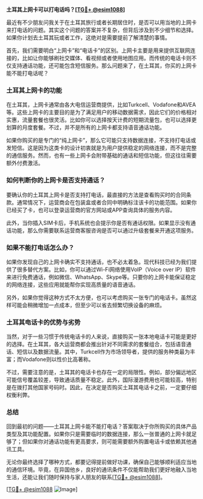 **土耳其上网卡可以打电话吗？[[TG💪+ @esim1088](https://t.me/s/esim1088)]**

最近有不少朋友问我关于在土耳其旅行或者长期居住时，是否可以用当地的上网卡来打电话的问题。其实这个问题的答案并不复杂，但背后涉及到不少细节和选择。如果你计划去土耳其玩或者工作，这绝对是需要提前了解清楚的事情。

首先，我们需要明白“上网卡”和“电话卡”的区别。上网卡主要是用来提供互联网连接的，比如让你能够刷社交媒体、看视频或者使用地图应用。而传统的电话卡则不仅支持通话功能，还可能包含短信服务。那么问题来了，在土耳其，你买的上网卡能不能打电话呢？

### 土耳其上网卡的功能

在土耳其，上网卡通常由各大电信运营商提供，比如Turkcell、Vodafone和AVEA等。这些上网卡的主要目的是为了满足用户的移动数据需求，因此它们的价格相对实惠，流量套餐也很灵活。比如你可以选择按天计费的短期流量包，也可以选择更划算的月度套餐。不过，并不是所有的上网卡都支持语音通话功能。

如果你购买的是专门的“纯上网卡”，那么它可能只支持数据连接，不支持打电话或发短信。这是因为这类卡的设计初衷就是为用户提供稳定的网络连接，而不是完整的通信服务。然而，也有一些上网卡会附带基础的通话和短信功能，但这往往需要额外付费激活。

### 如何判断你的上网卡是否支持通话？

要确认你的土耳其上网卡是否支持打电话，最直接的方法是查看购买时的合同条款。通常情况下，运营商会在包装盒或者合同中明确标注该卡的功能范围。如果你已经买了卡，也可以登录运营商的官方网站或APP查询具体的服务内容。

此外，当你插入SIM卡后，手机系统也会提示你是否有通话权限。如果显示没有通话功能，那么你需要联系运营商客服咨询是否可以通过升级套餐来开通这项服务。

### 如果不能打电话怎么办？

如果你发现自己的上网卡确实不支持通话，也不必太着急。现代科技已经为我们提供了很多替代方案。比如，你可以通过Wi-Fi网络使用VoIP（Voice over IP）软件来进行免费通话，例如微信、WhatsApp、Skype等。只要你的上网卡能保证稳定的网络连接，这些应用就能帮你实现高质量的语音通话。

另外，如果你觉得这种方式不太方便，也可以考虑购买一张专门的电话卡。虽然这样可能会稍微增加一点成本，但至少可以省去频繁切换设备的麻烦。

### 土耳其电话卡的优势与劣势

当然，对于一些习惯于传统电话卡的人来说，直接购买一张本地电话卡可能是更好的选择。在土耳其，各大运营商都会推出针对不同需求的套餐组合，包括语音通话、短信以及数据流量。其中，Turkcell作为市场领导者，提供的服务种类最为丰富；而Vodafone则以性价比高著称。

不过，需要注意的是，土耳其的电话卡也存在一定的局限性。例如，部分偏远地区可能信号覆盖较差，导致通话质量不稳定。此外，国际漫游费用也可能较高，特别是在拨打其他国家号码时。因此，在决定是否购买土耳其电话卡之前，一定要仔细权衡利弊。

### 总结

回到最初的问题——土耳其上网卡能不能打电话？答案取决于你所购买的具体产品类型及其功能配置。如果你只是需要临时的数据连接，那么一张普通的上网卡就足够了；但如果你对通话功能有更高要求，则可能需要额外购置电话卡或依赖其他通讯工具。

无论你最终选择了哪种方式，都要记得提前做好功课，确保自己能够顺利适应当地的通信环境。毕竟，在异国他乡，良好的通讯条件不仅能帮助我们更好地融入当地生活，还能让我们随时保持与家人朋友的联系[[TG💪+ @esim1088](https://t.me/s/esim1088)]。

[[TG💪+ @esim1088](https://t.me/s/esim1088) ![Image](https://i.postimg.cc/4NQfJmqS/Snipaste-2025-05-13-00-14-12.png)]